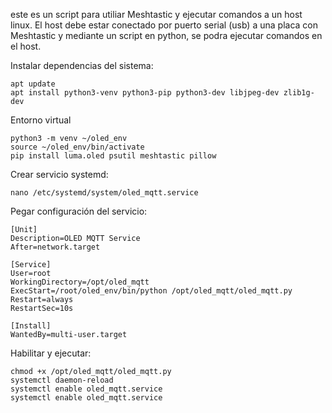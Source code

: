 este es un script para utiliar Meshtastic y ejecutar comandos a un host linux.
El host debe estar conectado por puerto serial (usb) a una placa con Meshtastic y mediante un script en python, se podra ejecutar comandos en el host.

Instalar dependencias del sistema:

    apt update
    apt install python3-venv python3-pip python3-dev libjpeg-dev zlib1g-dev


Entorno virtual

    python3 -m venv ~/oled_env  
    source ~/oled_env/bin/activate
    pip install luma.oled psutil meshtastic pillow




Crear servicio systemd:

    nano /etc/systemd/system/oled_mqtt.service

Pegar configuración del servicio:

    [Unit]
    Description=OLED MQTT Service
    After=network.target
    
    [Service]
    User=root
    WorkingDirectory=/opt/oled_mqtt
    ExecStart=/root/oled_env/bin/python /opt/oled_mqtt/oled_mqtt.py
    Restart=always
    RestartSec=10s
    
    [Install]
    WantedBy=multi-user.target



Habilitar y ejecutar:

    chmod +x /opt/oled_mqtt/oled_mqtt.py
    systemctl daemon-reload
    systemctl enable oled_mqtt.service
    systemctl enable oled_mqtt.service
